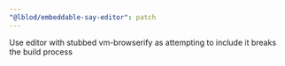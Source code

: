 ```yaml
---
"@lblod/embeddable-say-editor": patch
---
```


Use editor with stubbed vm-browserify as attempting to include it breaks the build process
